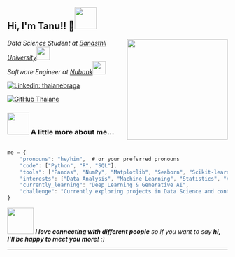 <h2> Hi, I'm Tanu!! 👋<img src="https://media.giphy.com/media/mGcNjsfWAjY5AEZNw6/giphy.gif" width="50"></h2>

<img align='right' src="https://media.giphy.com/media/ieyl9zmCjO4b4t6qoY/giphy.gif" width="230">

<p><em>Data Science Student at <a href="http://www.unb.br">Banasthli University</a><img src="https://media.giphy.com/media/fYSnHlufseco8Fh93Z/giphy.gif" width="30"></br>Software Engineer at <a href="https://international.nubank.com.br/about/">Nubank</a><img src="https://media.giphy.com/media/WUlplcMpOCEmTGBtBW/giphy.gif" width="30">

</em></p>


[![Linkedin: thaianebraga](https://img.shields.io/badge/-thaianebraga-blue?style=flat-square&logo=Linkedin&logoColor=white&link=https://www.linkedin.com/in/thaianebraga/)](https://www.linkedin.com/in/thaianebraga/)

[![GitHub Thaiane](https://img.shields.io/github/followers/thaiane?label=follow&style=social)](https://github.com/Thaiane)



### <img src="https://media.giphy.com/media/VgCDAzcKvsR6OM0uWg/giphy.gif" width="50"> A little more about me...  


```javascript

me = {
    "pronouns": "he/him",  # or your preferred pronouns
    "code": ["Python", "R", "SQL"],
    "tools": ["Pandas", "NumPy", "Matplotlib", "Seaborn", "Scikit-learn", "Jupyter", "Git"],
    "interests": ["Data Analysis", "Machine Learning", "Statistics", "Visualization", "AI"],
    "currently_learning": "Deep Learning & Generative AI",
    "challenge": "Currently exploring projects in Data Science and contributing to open source"
}


```


<img src="https://media.giphy.com/media/LnQjpWaON8nhr21vNW/giphy.gif" width="60"> <em><b>I love connecting with different people</b> so if you want to say <b>hi, I'll be happy to meet you more!</b> :)</em>


---



